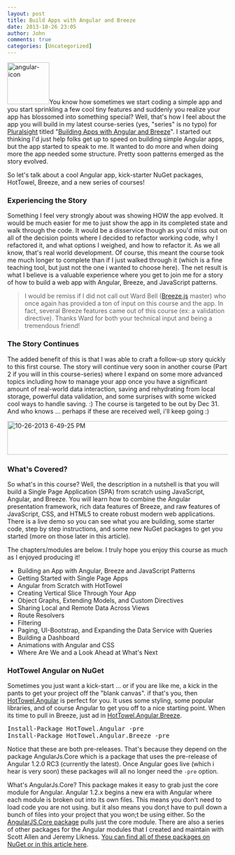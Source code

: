 ```yaml
---
layout: post
title: Build Apps with Angular and Breeze
date: 2013-10-26 23:05
author: John
comments: true
categories: [Uncategorized]
---
```

<img src="http://www.johnpapa.net/wp-content/uploads/2013/09/angular-icon.png" alt="angular-icon" width="96" height="96" class="alignleft size-full wp-image-21531" />You know how sometimes we start coding a simple app and you start sprinkling a few cool tiny features and suddenly you realize your app has blossomed into something special? Well, that's how I feel about the app you will build in my latest course-series (yes, "series" is no typo) for <a href="http://pluralsight.com" target="_blank">Pluralsight</a> titled "<a href="http://jpapa.me/spangz" target="_blank">Building Apps with Angular and Breeze</a>". I started out thinking I'd just help folks get up to speed on building simple Angular apps, but the app started to speak to me. It wanted to do more and when doing more the app needed some structure. Pretty soon patterns emerged as the story evolved. 

So let's talk about a cool Angular app, kick-starter NuGet packages, HotTowel, Breeze, and a new series of courses!

<h3>Experiencing the Story</h3>
Something I feel very strongly about was showing HOW the app evolved. It would be much easier for me to just show the app in its completed state and walk through the code. It would be a disservice though as you'd miss out on all of the decision points where I decided to refactor working code, why I refactored it, and what options I weighed, and how to refactor it. As we all know, that's real world development. Of course, this meant the course took me much longer to complete than if I just walked through it (which is a fine teaching tool, but just not the one i wanted to choose here).  The net result is what I believe is a valuable experience where you get to join me for a story of how to build a web app with Angular, Breeze, and JavaScript patterns.

<blockquote>I would be remiss if I did not call out Ward Bell (<a href="http://breezejs.com" target="_blank">Breeze.js</a> master) who once again has provided a ton of input on this course and the app. In fact, several Breeze features came out of this course (ex: a validation directive). Thanks Ward for both your technical input and being a tremendous friend!
</blockquote>

<h3>The Story Continues</h3>
The added benefit of this is that I was able to craft a follow-up story quickly to this first course. The story will continue very soon in another course (Part 2 if you will in this course-series) where I expand on some more advanced topics including how to manage your app once you have a significant amount of real-world data interaction, saving and rehydrating from local storage, powerful data validation, and some surprises with some wicked cool ways to handle saving. :) The course is targeted to be out by Dec 31. And who knows ... perhaps if these are received well, i'll keep going :)

<a href="http://jpapa.me/spangz" target="_blank"><img src="http://www.johnpapa.net/wp-content/uploads/2013/10/10-26-2013-6-49-25-PM-600x77.png" alt="10-26-2013 6-49-25 PM" width="600" height="77" class="aligncenter size-large wp-image-22081" /></a>

<h3>What's Covered?</h3>
So what's in this course? Well, the description in a nutshell is that you will build a Single Page Application (SPA) from scratch using JavaScript, Angular, and Breeze. You will learn how to combine the Angular presentation framework, rich data features of Breeze, and raw features of JavaScript, CSS, and HTML5 to create robust modern web applications. There is a live demo so you can see what you are building, some starter code, step by step instructions, and some new NuGet packages to get you started (more on those later in this article).

The chapters/modules are below. I truly hope you enjoy this course as much as I enjoyed producing it!

<ul>
<li>Building an App with Angular, Breeze and JavaScript Patterns</li>
<li>Getting Started with Single Page Apps</li>	
<li>Angular from Scratch with HotTowel</li>	
<li>Creating Vertical Slice Through Your App</li>	
<li>Object Graphs, Extending Models, and Custom Directives</li>	
<li>Sharing Local and Remote Data Across Views</li>	
<li>Route Resolvers</li>
<li>Filtering</li>
<li>Paging, UI-Bootstrap, and Expanding the Data Service with Queries</li>
<li>Building a Dashboard</li>	
<li>Animations with Angular and CSS</li>
<li>Where Are We and a Look Ahead at What's Next</li>
</ul>

<h3>HotTowel Angular on NuGet</h3>
Sometimes you just want a kick-start ... or if you are like me, a kick in the pants to get your project off the "blank canvas". if that's you, then <a href="https://www.nuget.org/packages/HotTowel.Angular/2.0.0-rc3" target="_blank">HotTowel.Angular</a> is perfect for you. It uses some styling, some popular libraries, and of course Angular to get you off to a nice starting point. When its time to pull in Breeze, just ad in <a href="https://www.nuget.org/packages/HotTowel.Angular.Breeze/2.0.0-rc3" target="_blank">HotTowel.Angular.Breeze</a>. 

<pre class="prettyprint">
Install-Package HotTowel.Angular -pre
Install-Package HotTowel.Angular.Breeze -pre
</pre>

Notice that these are both pre-releases. That's because they depend on the package AngularJs.Core which is a package that uses the pre-release of Angular 1.2.0 RC3 (currently the latest). Once Angular goes live (which i hear is very soon) these packages will all no longer need the <code>-pre</code> option.

What's AngularJs.Core? This package makes it easy to grab just the core module for Angular. Angular 1.2.x begins a new era with Angular where each module is broken out into its own files. This means you don't need to load code you are not using. but it also means you don;t have to pull down a bunch of files into your project that you won;t be using either. So the <a href="https://www.nuget.org/packages/AngularJS.Core" target="_blank">AngularJS.Core package</a> pulls just the core module. There are also a series of other packages for the Angular modules that I created and maintain with Scott Allen and Jeremy Likness. <a href="http://www.johnpapa.net/modular-angularjs-nuget-packages/" target="_blank">You can find all of these packages on NuGet or in this article here</a>.
